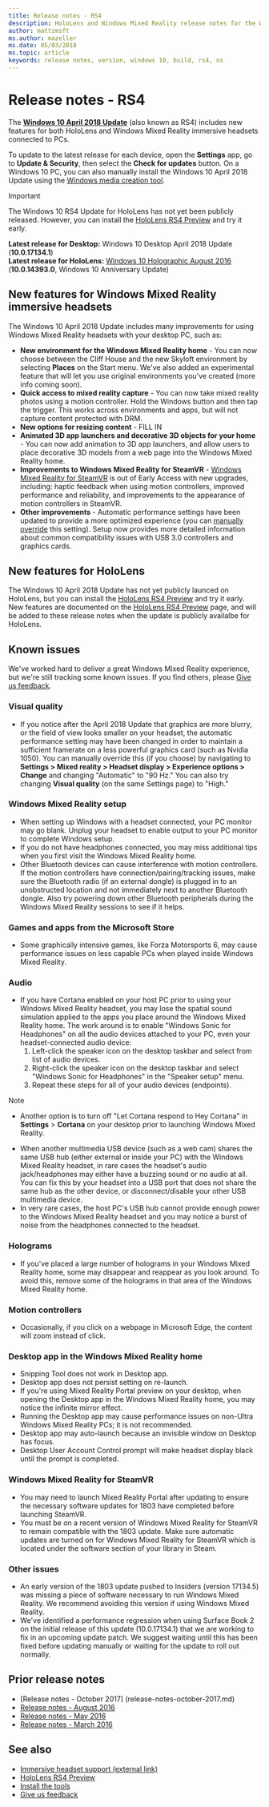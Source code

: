 ```yaml
---
title: Release notes - RS4
description: HoloLens and Windows Mixed Reality release notes for the Windows 10 April 2018 Update (also known as RS4).
author: mattzmsft
ms.author: mazeller
ms.date: 05/03/2018
ms.topic: article
keywords: release notes, version, windows 10, build, rs4, os
---
```




# Release notes - RS4

The **[Windows 10 April 2018 Update](https://blogs.windows.com/windowsexperience/2018/04/30/whats-new-in-the-windows-10-april-2018-update)** (also known as RS4) includes new features for both HoloLens and Windows Mixed Reality immersive headsets connected to PCs. 

To update to the latest release for each device, open the **Settings** app, go to **Update & Security**, then select the **Check for updates** button. On a Windows 10 PC, you can also manually install the Windows 10 April 2018 Update using the [Windows media creation tool](https://www.microsoft.com/en-us/software-download/windows10).

>[!IMPORTANT]
>The Windows 10 RS4 Update for HoloLens has not yet been publicly released. However, you can install the [HoloLens RS4 Preview](hololens-rs4-preview) and try it early.

**Latest release for Desktop:** Windows 10 Desktop April 2018 Update (**10.0.17134.1**)<br>
**Latest release for HoloLens:** [Windows 10 Holographic August 2016](release-notes-august-2016.md) (**10.0.14393.0**, Windows 10 Anniversary Update)

## New features for Windows Mixed Reality immersive headsets

The Windows 10 April 2018 Update includes many improvements for using Windows Mixed Reality headsets with your desktop PC, such as: 

* **New environment for the Windows Mixed Reality home** - You can now choose between the Cliff House and the new Skyloft environment by selecting **Places** on the Start menu. We've also added an experimental feature that will let you use original environments you've created (more info coming soon).
* **Quick access to mixed reality capture** - You can now take mixed reality photos using a motion controller. Hold the Windows button and then tap the trigger. This works across environments and apps, but will not capture content protected with DRM.
* **New options for resizing content** - FILL IN
* **Animated 3D app launchers and decorative 3D objects for your home** - You can now add animation to 3D app launchers, and allow users to place decorative 3D models from a web page into the Windows Mixed Reality home.
* **Improvements to Windows Mixed Reality for SteamVR** - [Windows Mixed Reality for SteamVR](updating-your-steamvr-application-for-windows-mixed-reality.md) is out of Early Access with new upgrades, including: haptic feedback when using motion controllers, improved performance and reliability, and improvements to the appearance of motion controllers in SteamVR.
* **Other improvements** - Automatic performance settings have been updated to provide a more optimized experience (you can [manually override](#visual-quality) this setting). Setup now provides more detailed information about common compatibility issues with USB 3.0 controllers and graphics cards.

## New features for HoloLens

The Windows 10 April 2018 Update has not yet publicly launced on HoloLens, but you can install the [HoloLens RS4 Preview](hololens-rs4-preview) and try it early. New features are documented on the [HoloLens RS4 Preview](hololens-rs4-preview) page, and will be added to these release notes when the update is publicly availalbe for HoloLens.

## Known issues

We've worked hard to deliver a great Windows Mixed Reality experience, but we're still tracking some known issues. If you find others, please [Give us feedback](give-us-feedback.md).

### Visual quality

* If you notice after the April 2018 Update that graphics are more blurry, or the field of view looks smaller on your headset, the automatic performance setting may have been changed in order to maintain a sufficient framerate on a less powerful graphics card (such as Nvidia 1050). You can manually override this (if you choose) by navigating to **Settings > Mixed reality > Headset display > Experience options > Change** and changing "Automatic" to "90 Hz." You can also try changing **Visual quality** (on the same Settings page) to "High."

### Windows Mixed Reality setup

* When setting up Windows with a headset connected, your PC monitor may go blank. Unplug your headset to enable output to your PC monitor to complete Windows setup.
* If you do not have headphones connected, you may miss additional tips when you first visit the Windows Mixed Reality home.
* Other Bluetooth devices can cause interference with motion controllers. If the motion controllers have connection/pairing/tracking issues, make sure the Bluetooth radio (if an external dongle) is plugged in to an unobstructed location and not immediately next to another Bluetooth dongle.  Also try powering down other Bluetooth peripherals during the Windows Mixed Reality sessions to see if it helps.

### Games and apps from the Microsoft Store

* Some graphically intensive games, like Forza Motorsports 6, may cause performance issues on less capable PCs when played inside Windows Mixed Reality.

### Audio

* If you have Cortana enabled on your host PC prior to using your Windows Mixed Reality headset, you may lose the spatial sound simulation applied to the apps you place around the Windows Mixed Reality home. The work around is to enable "Windows Sonic for Headphones" on all the audio devices attached to your PC, even your headset-connected audio device:
   1. Left-click the speaker icon on the desktop taskbar and select from list of audio devices.
   2. Right-click the speaker icon on the desktop taskbar and select "Windows Sonic for Headphones" in the "Speaker setup" menu.
   3. Repeat these steps for all of your audio devices (endpoints).

>[!NOTE]
> - Another option is to turn off "Let Cortana respond to Hey Cortana" in **Settings** > **Cortana** on your desktop prior to launching Windows Mixed Reality.

* When another multimedia USB device (such as a web cam) shares the same USB hub (either external or inside your PC) with the Windows Mixed Reality headset, in rare cases the headset's audio jack/headphones may either have a buzzing sound or no audio at all. You can fix this by your headset into a USB port that does not share the same hub as the other device, or disconnect/disable your other USB multimedia device.
* In very rare cases, the host PC's USB hub cannot provide enough power to the Windows Mixed Reality headset and you may notice a burst of noise from the headphones connected to the headset.

### Holograms

* If you've placed a large number of holograms in your Windows Mixed Reality home, some may disappear and reappear as you look around. To avoid this, remove some of the holograms in that area of the Windows Mixed Reality home.

### Motion controllers

* Occasionally, if you click on a webpage in Microsoft Edge, the content will zoom instead of click.

### Desktop app in the Windows Mixed Reality home

* Snipping Tool does not work in Desktop app.
* Desktop app does not persist setting on re-launch.
* If you're using Mixed Reality Portal preview on your desktop, when opening the Desktop app in the Windows Mixed Reality home, you may notice the infinite mirror effect. 
* Running the Desktop app may cause performance issues on non-Ultra Windows Mixed Reality PCs; it is not recommended.  
* Desktop app may auto-launch because an invisible window on Desktop has focus. 
* Desktop User Account Control prompt will make headset display black until the prompt is completed.

### Windows Mixed Reality for SteamVR

* You may need to launch Mixed Reality Portal after updating to ensure the necessary software updates for 1803 have completed before launching SteamVR. 
* You must be on a recent version of Windows Mixed Reality for SteamVR to remain compatible with the 1803 update. Make sure automatic updates are turned on for Windows Mixed Reality for SteamVR which is located under the software section of your library in Steam.  

### Other issues

* An early version of the 1803 update pushed to Insiders (version 17134.5) was missing a piece of software necessary to run Windows Mixed Reality. We recommend avoiding this version if using Windows Mixed Reality. 
* We've identified a performance regression when using Surface Book 2 on the initial release of this update (10.0.17134.1) that we are working to fix in an upcoming update patch. We suggest waiting until this has been fixed before updating manually or waiting for the update to roll out normally.  

## Prior release notes

* [Release notes - October 2017] (release-notes-october-2017.md)
* [Release notes - August 2016](release-notes-august-2016.md)
* [Release notes - May 2016](release-notes-may-2016.md)
* [Release notes - March 2016](release-notes-march-2016.md)

## See also
* [Immersive headset support (external link)](https://docs.microsoft.com/en-us/windows/mixed-reality/enthusiast-guide/troubleshooting-windows-mixed-reality)
* [HoloLens RS4 Preview](hololens-rs4-preview.md)
* [Install the tools](install-the-tools.md)
* [Give us feedback](give-us-feedback.md)

